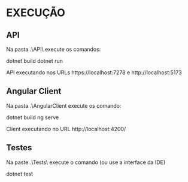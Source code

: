# EXECUÇÃO

## API

Na pasta .\API\ execute os comandos:

dotnet build
dotnet run

API executando nos URLs https://localhost:7278 e http://localhost:5173

## Angular Client

Na pasta .\AngularClient execute os comando:

dotnet build
ng serve

Client executando no URL http://localhost:4200/

## Testes

Na paste .\Tests\ execute o comando (ou use a interface da IDE)

dotnet test